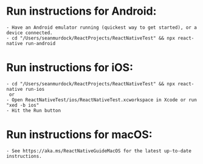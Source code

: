   # Run instructions for Android:
    - Have an Android emulator running (quickest way to get started), or a device connected.
    - cd "/Users/seanmurdock/ReactProjects/ReactNativeTest" && npx react-native run-android
  
 # Run instructions for iOS:
    - cd "/Users/seanmurdock/ReactProjects/ReactNativeTest" && npx react-native run-ios
     or
    - Open ReactNativeTest/ios/ReactNativeTest.xcworkspace in Xcode or run "xed -b ios"
    - Hit the Run button
    
 # Run instructions for macOS:
    - See https://aka.ms/ReactNativeGuideMacOS for the latest up-to-date instructions.